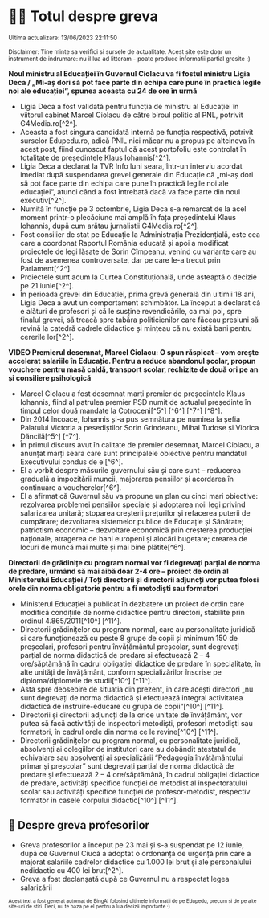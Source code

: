 # 👩‍🏫 Totul despre greva
<sub>Ultima actualizare: 13/06/2023 22:11:50</sub>

<sub>Disclaimer: Tine minte sa verifici si sursele de actualitate. Acest site este doar un instrument de indrumare: nu il lua ad litteram - poate produce informatii partial gresite :)</sub>

**Noul ministru al Educației în Guvernul Ciolacu va fi fostul ministru Ligia Deca /  „Mi-aș dori să pot face parte din echipa care pune în practică legile noi ale educației“, spunea aceasta cu 24 de ore în urmă**

- Ligia Deca a fost validată pentru funcția de ministru al Educației în viitorul cabinet Marcel Ciolacu de către biroul politic al PNL, potrivit G4Media.ro[^2^].
- Aceasta a fost singura candidată internă pe funcția respectivă, potrivit surselor Edupedu.ro, adică PNlL nici măcar nu a propus pe altcineva în acest post, fiind cunoscut faptul că acest portofoliu este controlat în totalitate de președintele Klaus Iohannis[^2^].
- Ligia Deca a declarat la TVR Info luni seara, într-un interviu acordat imediat după suspendarea grevei generale din Educație că „mi-aș dori să pot face parte din echipa care pune în practică legile noi ale educației“, atunci când a fost întrebată dacă va face parte din noul executiv[^2^].
- Numită în funcție pe 3 octombrie, Ligia Deca s-a remarcat de la acel moment printr-o plecăciune mai amplă în fața președintelui Klaus Iohannis, după cum arătau jurnaliștii G4Media.ro[^2^].
- Fost consilier de stat pe Educație la Administrația Prezidențială, este cea care a coordonat Raportul România educată și apoi a modificat proiectele de legi lăsate de Sorin Cîmpeanu, venind cu variante care au fost de asemenea controversate, dar pe care le-a trecut prin Parlament[^2^].
- Proiectele sunt acum la Curtea Constituțională, unde așteaptă o decizie pe 21 iunie[^2^].
- În perioada grevei din Educației, prima grevă generală din ultimii 18 ani, Ligia Deca a avut un comportament schimbător. La început a declarat că e alături de profesori și că le susține revendicările, ca mai poi, spre finalul grevei, să treacă spre tabăra politicienilor care făceau presiuni să revină la catedră cadrele didactice și mințeau că nu există bani pentru cererile lor[^2^].

**VIDEO Premierul desemnat, Marcel Ciolacu: O spun răspicat – vom crește accelerat salariile în Educație. Pentru a reduce abandonul școlar, propun vouchere pentru masă caldă, transport școlar, rechizite de două ori pe an și consiliere psihologică**

- Marcel Ciolacu a fost desemnat marți premier de președintele Klaus Iohannis, fiind al patrulea premier PSD numit de actualul președinte în timpul celor două mandate la Cotroceni[^5^] [^6^] [^7^] [^8^].
- Din 2014 încoace, Iohannis și-a pus semnătura pe numirea la șefia Palatului Victoria a pesediștilor Sorin Grindeanu, Mihai Tudose și Viorica Dăncilă[^5^] [^7^].
- În primul discurs avut în calitate de premier desemnat, Marcel Ciolacu, a anunțat marți seara care sunt principalele obiective pentru mandatul Executivului condus de el[^6^].
- El a vorbit despre măsurile guvernului său și care sunt – reducerea graduală a impozitării muncii, majorarea pensiilor și acordarea în continuare a voucherelor[^6^].
- El a afirmat că Guvernul său va propune un plan cu cinci mari obiective: rezolvarea problemei pensiilor speciale și adoptarea noii legi privind salarizarea unitară; stoparea creșterii prețurilor și refacerea puterii de cumpărare; dezvoltarea sistemelor publice de Educație și Sănătate; patriotism economic – dezvoltare economică prin creșterea producției naționale, atragerea de bani europeni și alocări bugetare; crearea de locuri de muncă mai multe și mai bine plătite[^6^].

**Directorii de grădinițe cu program normal vor fi degrevați parțial de norma de predare, urmând să mai aibă doar 2-4 ore – proiect de ordin al Ministerului Educației / Toți directorii și directorii adjuncți vor putea folosi orele din norma obligatorie pentru a fi metodiști sau formatori**

- Ministerul Educației a publicat în dezbatere un proiect de ordin care modifică condițiile de norme didactice pentru directori, stabilite prin ordinul 4.865/2011[^10^] [^11^].
- Directorii grădinițelor cu program normal, care au personalitate juridică și care funcționează cu peste 8 grupe de copii și minimum 150 de preșcolari, profesori pentru învățământul preșcolar, sunt degrevați parțial de norma didactică de predare și efectuează 2 – 4 ore/săptămână în cadrul obligației didactice de predare în specialitate, în alte unități de învățământ, conform specializărilor înscrise pe diploma/diplomele de studii[^10^] [^11^].
- Asta spre deosebire de situația din prezent, în care acești directori „nu sunt degrevați de norma didactică și efectuează integral activitatea didactică de instruire-educare cu grupa de copii“[^10^] [^11^].
- Directorii și directorii adjuncți de la orice unitate de învățământ, vor putea să facă activități de inspectori metodiști, profesori metodiști sau formatori, în cadrul orele din norma ce le revine[^10^] [^11^].
- Directorii grădinițelor cu program normal, cu personalitate juridică, absolvenți ai colegiilor de institutori care au dobândit atestatul de echivalare sau absolvenți ai specializării “Pedagogia învățământului primar și preșcolar” sunt degrevați parțial de norma didactică de predare și efectuează 2 – 4 ore/săptămână, în cadrul obligației didactice de predare, activități specifice funcției de metodist al inspectoratului școlar sau activități specifice funcției de profesor-metodist, respectiv formator în casele corpului didactic[^10^] [^11^].

## 🏫 Despre greva profesorilor

- Greva profesorilor a început pe 23 mai și s-a suspendat pe 12 iunie, după ce Guvernul Ciucă a adoptat o ordonanță de urgență prin care a majorat salariile cadrelor didactice cu 1.000 lei brut și ale personalului nedidactic cu 400 lei brut[^2^].
- Greva a fost declanșată după ce Guvernul nu a respectat legea salarizării


<sub><sub>Acest text a fost generat automat de BingAI folosind ultimele informatii de pe Edupedu, precum si de pe alte site-uri de stiri. Deci, nu te baza pe el pentru a lua decizii importante :)</sub></sub>